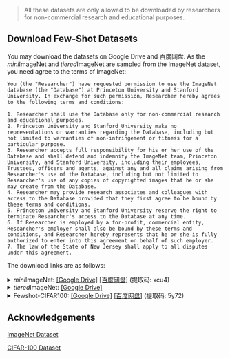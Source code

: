 > All these datasets are only allowed to be downloaded by researchers for non-commercial research and educational purposes. 

## Download Few-Shot Datasets

You may download the datasets on Google Drive and 百度网盘. As the *mini*ImageNet and *tiered*ImageNet are sampled from the ImageNet dataset, you need agree to the terms of ImageNet:

```
You (the "Researcher") have requested permission to use the ImageNet database (the "Database") at Princeton University and Stanford University. In exchange for such permission, Researcher hereby agrees to the following terms and conditions:

1. Researcher shall use the Database only for non-commercial research and educational purposes.
2. Princeton University and Stanford University make no representations or warranties regarding the Database, including but not limited to warranties of non-infringement or fitness for a particular purpose.
3. Researcher accepts full responsibility for his or her use of the Database and shall defend and indemnify the ImageNet team, Princeton University, and Stanford University, including their employees, Trustees, officers and agents, against any and all claims arising from Researcher's use of the Database, including but not limited to Researcher's use of any copies of copyrighted images that he or she may create from the Database.
4. Researcher may provide research associates and colleagues with access to the Database provided that they first agree to be bound by these terms and conditions.
5. Princeton University and Stanford University reserve the right to terminate Researcher's access to the Database at any time.
6. If Researcher is employed by a for-profit, commercial entity, Researcher's employer shall also be bound by these terms and conditions, and Researcher hereby represents that he or she is fully authorized to enter into this agreement on behalf of such employer.
7. The law of the State of New Jersey shall apply to all disputes under this agreement.
```

The download links are as follows:

<details>
<summary><em>mini</em>ImageNet: <a href="https://drive.google.com/drive/folders/1uZL6dhO-czXHYv_MR2HlrBU13q108Czr?usp=sharing">[Google Drive]</a>  <a href="https://pan.baidu.com/s/1dHQWTXm9LXopb2KeC5xjbQ">[百度网盘]</a> (提取码: xcu4)</summary>
train.tar 125.9MB md5sum: 62af9b3c839974dad2d474e6325795af
 <br>
val.tar    30.8MB md5sum: ab02f050b0bf66823e7acb0c1ac1bc6b
 <br>
test.tar   39.2MB md5sum: 318185fc3e3bf8bc57de887d9682c666
</details>

<details>
<summary><em>tiered</em>ImageNet: <a href="https://drive.google.com/file/d/1DFdrgGIA77fqDOzdmkiGw_xhZlXgyTRZ/view?usp=sharing">[Google Drive]</a></summary>
tiered_imagenet.tar 19.4GB md5sum: 
</details>

<details>
<summary>Fewshot-CIFAR100: <a href="https://drive.google.com/drive/folders/1EpznNuYlEB_-u2hD0Kh5GTI_0bT4s4e5?usp=sharing">[Google Drive]</a>  <a href="https://pan.baidu.com/s/15vkVIBcNkaT-6u4OMfr_iA">[百度网盘]</a> (提取码: 5y72)</summary>
train.tar 157.1MB md5sum: 80462b3ab41a97cd57f401bceb2a829d
 <br>
val.tar   107.3MB md5sum: c5c2497fc1f6c876b22d6a16eca890b9
 <br>
test.tar   53.6MB md5sum: 93b082e2bbb434299a1cff8f5fa6a331
</details>

## Acknowledgements

[ImageNet Dataset](http://www.image-net.org/)

[CIFAR-100 Dataset](https://www.cs.toronto.edu/~kriz/cifar.html)

